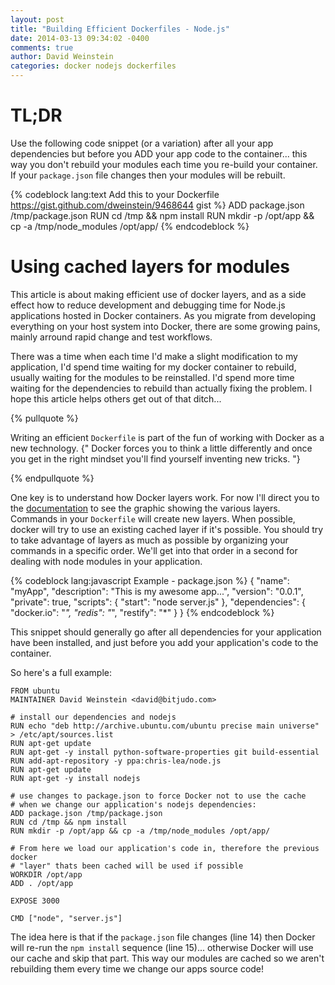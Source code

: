 ```yaml
---
layout: post
title: "Building Efficient Dockerfiles - Node.js"
date: 2014-03-13 09:34:02 -0400
comments: true
author: David Weinstein
categories: docker nodejs dockerfiles
---
```


TL;DR
====

Use the following code snippet (or a variation) after all your app dependencies
but before you ADD your app code to the container... this way you don't rebuild
your modules each time you re-build your container. If your `package.json` file
changes then your modules will be rebuilt.

{% codeblock lang:text Add this to your Dockerfile https://gist.github.com/dweinstein/9468644 gist %}
ADD package.json /tmp/package.json
RUN cd /tmp && npm install
RUN mkdir -p /opt/app && cp -a /tmp/node_modules /opt/app/
{% endcodeblock %}

Using cached layers for modules
===============================

This article is about making efficient use of docker layers, and as a side
effect how to reduce development and debugging time for Node.js applications
hosted in Docker containers. As you migrate from developing everything on your
host system into Docker, there are some growing pains, mainly arround rapid
change and test workflows.

<!-- more -->

There was a time when each time I'd make a slight modification to my
application, I'd spend time waiting for my docker container to rebuild, usually
waiting for the modules to be reinstalled.  I'd spend more time waiting for the
dependencies to rebuild than actually fixing the problem.  I hope this article
helps others get out of that ditch...

{% pullquote %}

Writing an efficient `Dockerfile` is part of the fun of working with Docker as a
new technology. {" Docker forces you to think a little differently and once you
get in the right mindset you'll find yourself inventing new tricks. "}

{% endpullquote %}

One key is to understand how Docker layers work. For now I'll direct you to the
[documentation](http://docs.docker.io/en/latest/terms/layer/) to see the
graphic showing the various layers. Commands in your `Dockerfile` will create
new layers. When possible, docker will try to use an existing cached layer if
it's possible. You should try to take advantage of layers as much as possible
by organizing your commands in a specific order. We'll get into that order in a
second for dealing with node modules in your application.

{% codeblock lang:javascript Example - package.json %} 
{
  "name": "myApp",
  "description": "This is my awesome app...",
  "version": "0.0.1",
  "private": true,
  "scripts": {
    "start": "node server.js"
  },
  "dependencies": {
    "docker.io": "*",
    "redis": "*",
    "restify": "*"
  }
}
{% endcodeblock %}

This snippet should generally go after all dependencies for your application
have been installed, and just before you add your application's code to the
container.

So here's a full example:

```
FROM ubuntu
MAINTAINER David Weinstein <david@bitjudo.com>

# install our dependencies and nodejs
RUN echo "deb http://archive.ubuntu.com/ubuntu precise main universe" > /etc/apt/sources.list
RUN apt-get update
RUN apt-get -y install python-software-properties git build-essential
RUN add-apt-repository -y ppa:chris-lea/node.js
RUN apt-get update
RUN apt-get -y install nodejs

# use changes to package.json to force Docker not to use the cache
# when we change our application's nodejs dependencies:
ADD package.json /tmp/package.json
RUN cd /tmp && npm install
RUN mkdir -p /opt/app && cp -a /tmp/node_modules /opt/app/

# From here we load our application's code in, therefore the previous docker
# "layer" thats been cached will be used if possible
WORKDIR /opt/app
ADD . /opt/app

EXPOSE 3000

CMD ["node", "server.js"]
```

The idea here is that if the `package.json` file changes (line 14) then Docker
will re-run the `npm install` sequence (line 15)... otherwise Docker will use
our cache and skip that part. This way our modules are cached so we aren't
rebuilding them every time we change our apps source code!


